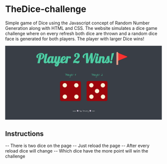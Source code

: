 # TheDice-challenge
Simple game of Dice using the Javascript concept of Random Number Generation along with HTML and CSS.
The website simulates a dice game challenge where on every refresh both dice are thrown and a random dice face is generated for both players. The player with larger Dice wins!

<img width="1266" alt="ss project" src="images/thisdice.png">

## Instructions

 -- There is two dice on the page
 -- Just reload the page
 -- After every reload dice will change
 -- Which dice have the more point will win the challenge
